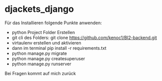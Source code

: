 # djackets_django

Für das Installieren folgende Punkte anwenden:

- python Project Folder Erstellen
- git cli des Folders: git clone https://github.com/kenoc1/BI2-backend.git
- virtaulenv erstellen und aktivieren
- dann im terminal pip install -r requirements.txt
- python manage.py migrate
- python manage.py createsuperuser
- python manage.py runserver

Bei Fragen kommt auf mich zurück
